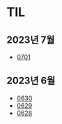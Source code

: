 # TIL

## 2023년 7월
- [0701](./documents/230701.md)

## 2023년 6월
- [0630](./documents/230630.md)
- [0629](./documents/230629.md)
- [0628](./documents/230628.md)